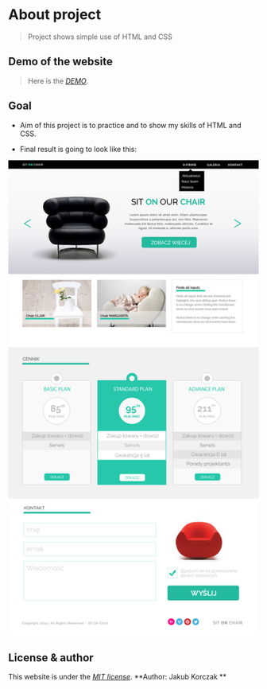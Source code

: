 # About project
> Project shows simple use of HTML and CSS

## Demo of the website

> Here is the [*DEMO*][DEMO].

## Goal

* Aim of this project is to practice and to show my skills of HTML and CSS.

* Final result is going to look like this:
<img alt="Final result" src="images/warsztat1.jpg">

<!-- Links -->
[DEMO]: https://JakubKorczak.github.io
[MIT license]: https://opensource.org/licenses/MIT

## License & author
This website is under the [*MIT license*][MIT license].
**Author: Jakub Korczak **
